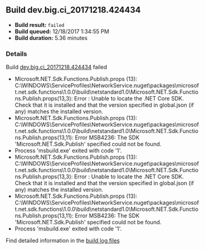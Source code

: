 ## Build dev.big.ci_20171218.424434
- **Build result:** `failed`
- **Build queued:** 12/18/2017 1:34:55 PM
- **Build duration:** 5.36 minutes
### Details
Build [dev.big.ci_20171218.424434](https://winappstudio.visualstudio.com/web/build.aspx?pcguid=a4ef43be-68ce-4195-a619-079b4d9834c2&builduri=vstfs%3a%2f%2f%2fBuild%2fBuild%2f24434) failed

+ Microsoft.NET.Sdk.Functions.Publish.props (13): C:\WINDOWS\ServiceProfiles\NetworkService\.nuget\packages\microsoft.net.sdk.functions\1.0.0\build\netstandard1.0\Microsoft.NET.Sdk.Functions.Publish.props(13,3): Error : Unable to locate the .NET Core SDK. Check that it is installed and that the version specified in global.json (if any) matches the installed version.
+ Microsoft.NET.Sdk.Functions.Publish.props (13): C:\WINDOWS\ServiceProfiles\NetworkService\.nuget\packages\microsoft.net.sdk.functions\1.0.0\build\netstandard1.0\Microsoft.NET.Sdk.Functions.Publish.props(13,11): Error MSB4236: The SDK 'Microsoft.NET.Sdk.Publish' specified could not be found.
+ Process 'msbuild.exe' exited with code '1'.
+ Microsoft.NET.Sdk.Functions.Publish.props (13): C:\WINDOWS\ServiceProfiles\NetworkService\.nuget\packages\microsoft.net.sdk.functions\1.0.0\build\netstandard1.0\Microsoft.NET.Sdk.Functions.Publish.props(13,3): Error : Unable to locate the .NET Core SDK. Check that it is installed and that the version specified in global.json (if any) matches the installed version.
+ Microsoft.NET.Sdk.Functions.Publish.props (13): C:\WINDOWS\ServiceProfiles\NetworkService\.nuget\packages\microsoft.net.sdk.functions\1.0.0\build\netstandard1.0\Microsoft.NET.Sdk.Functions.Publish.props(13,11): Error MSB4236: The SDK 'Microsoft.NET.Sdk.Publish' specified could not be found.
+ Process 'msbuild.exe' exited with code '1'.

Find detailed information in the [build log files](https://uwpctdiags.blob.core.windows.net/buildlogs/dev.big.ci_20171218.424434_logs.zip)
